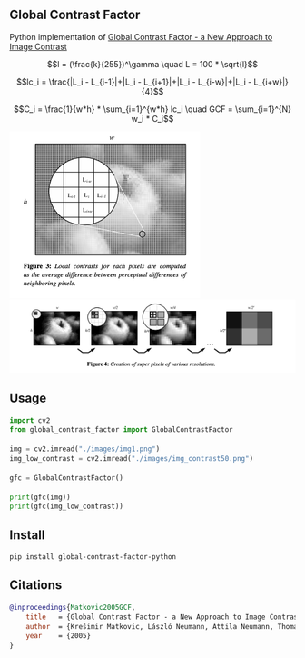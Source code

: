 ## Global Contrast Factor 
Python implementation of [Global Contrast Factor - a New Approach to Image Contrast](https://www.vrvis.at/publications/pdfs/PB-VRVis-2005-035.pdf)

```math
l = (\frac{k}{255})^\gamma \quad L = 100 * \sqrt{l}
```
```math
lc_i = \frac{|L_i - L_{i-1}|+|L_i - L_{i+1}|+|L_i - L_{i-w}|+|L_i - L_{i+w}|}{4}
```
```math
C_i = \frac{1}{w*h} * \sum_{i=1}^{w*h} lc_i \quad GCF = \sum_{i=1}^{N} w_i * C_i
```

![](./images/paper1.png)
![](./images/paper2.png) 

## Usage

```python
import cv2
from global_contrast_factor import GlobalContrastFactor

img = cv2.imread("./images/img1.png")
img_low_contrast = cv2.imread("./images/img_contrast50.png")

gfc = GlobalContrastFactor()

print(gfc(img))
print(gfc(img_low_contrast))
```

## Install
```bash
pip install global-contrast-factor-python
```

## Citations
```bibtex
@inproceedings{Matkovic2005GCF,
    title   = {Global Contrast Factor - a New Approach to Image Contrast},
    author  = {Krešimir Matkovic, László Neumann, Attila Neumann, Thomas Psik, Werner Purgathofer},
    year    = {2005}
}
```